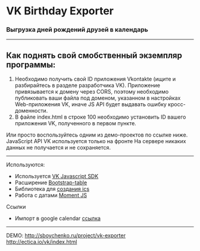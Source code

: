 # VK Birthday Exporter
### Выгрузка дней рождений друзей в календарь

---

## Как поднять свой смобственный экземпляр программы:

1. Необходимо получить свой ID приложения Vkontakte (ищите и разбирайтесь в разделе разработчика VK). Приложение привязывается к домену через CORS, 
поэтому необходимо публиковать ваши файла под доменом, указанном в настройках Web-приложения VK, иначе JS API будет выдавать ошибку кросс-доменности.
2. В файле index.html в строке 100 необходимо установить ID вашего приложения VK, полученного в первом пункте.

Или просто воспользуйтесь одним из демо-проектов по ссылке ниже. JavaScript API VK используется только на фронте  На сервере никаких данных не получается и не сохраняется.

---

Используются:
* Используется [VK Javascript SDK](https://vk.com/dev/Javascript_SDK)
* Расширение [Bootstrap-table](https://github.com/wenzhixin/bootstrap-table)
* Библиотека для [создания ics](https://github.com/nwcell/ics.js)
* Работа с датами [Moment JS](http://momentjs.com/)


Ссылки
* Импорт в google calendar [ссылка](https://support.google.com/calendar/answer/37118)

---

DEMO:
    http://sboychenko.ru/project/vk-exporter
    http://ectica.io/vk/index.html
